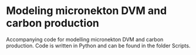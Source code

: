 # Modeling micronekton DVM and carbon production
Accompanying code for modelling micronekton DVM and carbon production. Code is written in Python and can be found in the folder Scripts.
